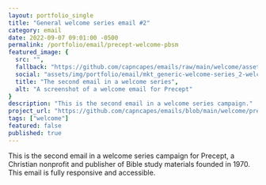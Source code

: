 ```yaml
---
layout: portfolio_single
title: "General welcome series email #2"
category: email
date: 2022-09-07 09:01:00 -0500
permalink: /portfolio/email/precept-welcome-pbsm
featured_image: {
  src: "",
  fallback: "https://github.com/capncapes/emails/raw/main/welcome/assets/precept_mkt_generic-welcome-series_2-pbsm__journey.jpeg",
  social: "assets/img/portfolio/email/mkt_generic-welcome-series_2-welcome__journey_1200x630.jpeg",
  title: "The second email in a welcome series",
  alt: "A screenshot of a welcome email for Precept"
}
description: "This is the second email in a welcome series campaign."
project_url: "https://github.com/capncapes/emails/blob/main/welcome/precept_mkt_generic-welcome-series_2-pbsm__journey.html"
tags: ["welcome"]
featured: false
published: true
---
```


This is the second email in a welcome series campaign for Precept, a Christian nonprofit and publisher of Bible study materials founded in 1970. This email is fully responsive and accessible.